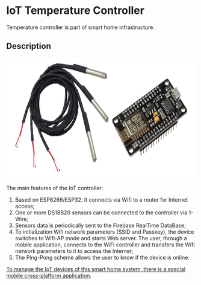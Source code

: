 # IoT Temperature Controller

Temperature controller is part of smart home infrastructure.

## Description

<img height="320" width="750" src="/_readmi-res/elements.png">

The main features of the IoT controller:
1. Based on ESP8266/ESP32. It connects via Wifi to a router for Internet access;
2. One or more DS18B20 sensors can be connected to the controller via 1-Wire;
3. Sensors data is periodically sent to the Firebase RealTime DataBase;
4. To initialization Wifi network parameters (SSID and Passkey), the device switches to Wifi-AP mode and starts Web server. The user, through a mobile application, connects to the WiFi controller and transfers the Wifi network parameters to it to access the Internet;
5. The Ping-Pong scheme allows the user to know if the device is online.

[To manage the IoT devices of this smart home system, there is a special mobile cross-platform application](https://github.com/0kmMobi/iots_manager).

